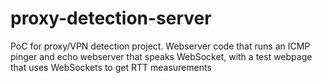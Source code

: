 # proxy-detection-server
PoC for proxy/VPN detection project. Webserver code that runs an ICMP pinger and echo webserver that speaks WebSocket, with a test webpage that uses WebSockets to get RTT measurements
